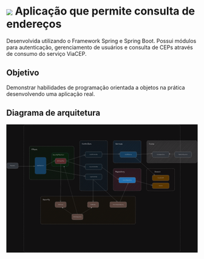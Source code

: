 <h1>
    <a href="https://www.dio.me/">
     <img align="center" width="40px" src="https://hermes.digitalinnovation.one/assets/diome/logo-minimized.png"></a>
    <span>Aplicação que permite consulta de endereços</span>
</h1>

Desenvolvida utilizando o Framework Spring e Spring Boot. Possui módulos para autenticação, gerenciamento de usuários e consulta de CEPs através de consumo do serviço ViaCEP.

## Objetivo
Demonstrar habilidades de programação orientada a objetos na prática desenvolvendo uma aplicação real.

## Diagrama de arquitetura

![Diagrama de arquitetura](resources/dio-molniya.png)
